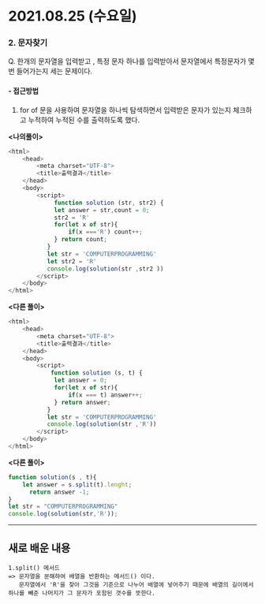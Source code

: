 # 2021.08.25 (수요일)
### **2. 문자찾기**

Q. 한개의 문자열을 입력받고 , 특정 문자 하나를 입력받아서 문자열에서 특정문자가 몇 번 들어가는지 세는 문제이다.
#### -  접근방법

1. for of 문을 사용하여 문자열을 하나씩 탐색하면서 입력받은 문자가 있는지 체크하고 누적하여
누적된 수를 출력하도록 했다.

**<나의풀이>**
```javascript
<html>
    <head>
        <meta charset="UTF-8">
        <title>출력결과</title>
    </head>
    <body>
        <script>
             function solution (str, str2) {
             let answer = str,count = 0;
             str2 = 'R'
             for(let x of str){
                 if(x ==='R') count++;
             } return count;
           }
           let str = 'COMPUTERPROGRAMMING'
           let str2 = 'R'
           console.log(solution(str ,str2 ))
        </script>
    </body>
</html>
```
**<다른 풀이>**
```javascript
<html>
    <head>
        <meta charset="UTF-8">
        <title>출력결과</title>
    </head>
    <body>
        <script>
            function solution (s, t) {
             let answer = 0;
             for(let x of str){
                 if(x === t) answer++;
             } return answer;
           }
           let str = 'COMPUTERPROGRAMMING'
           console.log(solution(str ,'R'))
        </script>
    </body>
</html>
```
**<다른 풀이>**
```javascript
function solution(s , t){
    let answer = s.split(t).lenght;
      return answer -1;
}
let str = "COMPUTERPROGRAMMING"
console.log(solution(str,'R'));
```

---
##  **새로 배운 내용**
    1.split() 메서드
    => 문자열을 분해햐여 배열을 반환하는 메서드() 이다.
       문자열에서 'R'을 찾아 그것을 기준으로 나누어 배열에 넣어주기 때문에 배열의 길이에서 하나를 빼준 나머지가 그 문자가 포함된 갯수를 뜻한다. 

